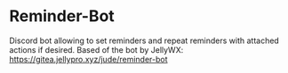 # Reminder-Bot
Discord bot allowing to set reminders and repeat reminders with attached actions if desired. Based of the bot by JellyWX: https://gitea.jellypro.xyz/jude/reminder-bot